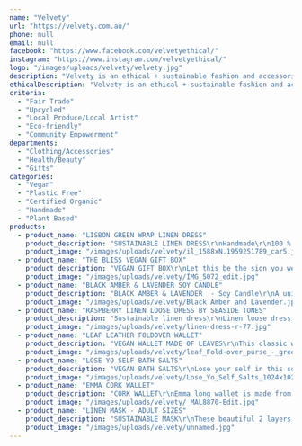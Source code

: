 ```yaml
---
name: "Velvety"
url: "https://velvety.com.au/"
phone: null
email: null
facebook: "https://www.facebook.com/velvetyethical/"
instagram: "https://www.instagram.com/velvetyethical/"
logo: "/images/uploads/velvety/velvety.jpg"
description: "Velvety is an ethical + sustainable fashion and accessories store that sells, promotes and support only vegan & cruelty-free products. It is an online female-run business based in Melbourne."
ethicalDescription: "Velvety is an ethical + sustainable fashion and accessories store that sells, promotes and support only vegan & cruelty-free products"
criteria:
  - "Fair Trade"
  - "Upcycled"
  - "Local Produce/Local Artist"
  - "Eco-friendly"
  - "Community Empowerment"
departments:
  - "Clothing/Accessories"
  - "Health/Beauty"
  - "Gifts"
categories:
  - "Vegan"
  - "Plastic Free"
  - "Certified Organic"
  - "Handmade"
  - "Plant Based"
products:
  - product_name: "LISBON GREEN WRAP LINEN DRESS"
    product_description: "SUSTAINABLE LINEN DRESS\r\nHandmade\r\n100 % wished and softened Lithuanian linen\r\n 205 g/m2\r\nColour: dark green\r\nInner pockets\r\nPerfect for maternity\r\nLength of the dress - 132 cm (top - 42 cm, skirt - 90 cm)\r\nLength of the sleeves - 23 cm"
    product_image: "/images/uploads/velvety/il_1588xN.1959251789_car5.jpg"
  - product_name: "THE BLISS VEGAN GIFT BOX"
    product_description: "VEGAN GIFT BOX\r\nLet this be the sign you were looking for to take a break and indulge yourself in a box of goodies that contains everything you need for a spa-like self-care day at home. Self-care isn’t selfish, it’s what we need to keep us living a sustainable life. It’s time to give yourself permission to take a break."
    product_image: "/images/uploads/velvety/IMG_5072_edit.jpg"
  - product_name: "BLACK AMBER & LAVENDER SOY CANDLE"
    product_description: "BLACK AMBER & LAVENDER  - Soy Candle\r\nA unique and complex blend of rustic amber and french lavender with added notes of tonka bean, vanilla, and clary sage."
    product_image: "/images/uploads/velvety/Black Amber and Lavender.jpg"
  - product_name: "RASPBERRY LINEN LOOSE DRESS BY SEASIDE TONES"
    product_description: "Sustainable linen dress\r\nLinen loose dress made from 100% soft Baltic linen.\r\n\r\nColour: raspberry\r\n\r\nOne size fits most sizes\r\n\r\nFitting every body type\r\nMeasurements:\r\n\r\nHips and bust 185 cm / 73\"\r\nLength 112 cm / 44\"\r\n\r\nModel is 164 cm / 65 \" tall.\r\n\r\nBrand: Seaside Tones"
    product_image: "/images/uploads/velvety/linen-dress-r-77.jpg"
  - product_name: "LEAF LEATHER FOLDOVER WALLET"
    product_description: "VEGAN WALLET MADE OF LEAVES\r\nThis classic wallet has been crafted from the label’s iconic leaf leather, featuring a foldover top with a snap fastening, multiple interior compartments, and a silver-toned leaf logo plaque at the centre.  Showcasing its leaf signature style through key separates and statement party dresses."
    product_image: "/images/uploads/velvety/leaf_Fold-over_purse_-_green_leaf_purse_-_THAMON_1800x1800.jpg"
  - product_name: "LOSE YO SELF BATH SALTS"
    product_description: "VEGAN BATH SALTS\r\nLose your self in this soothing mixture of Himalayan salts, dead sea salts, Epsom salts and lavender buds. Himalayan salts is full of minerals, balances electrolytes and helps eliminates toxins while relaxing muscles. Dead sea salts and Epsom salts help relax tight muscles and helps the body distress. Lavender helps with relaxation, promotes a good night’s sleep & soothes the respiratory system. This blend is made to help relax your body, mind and soul."
    product_image: "/images/uploads/velvety/Lose_Yo_Self_Salts_1024x1024.jpg"
  - product_name: "EMMA CORK WALLET"
    product_description: "CORK WALLET\r\nEmma long wallet is made from super light weight sustainable material. All of our cork bags are softer than leather and the most importantly it's vegan friendly!  "
    product_image: "/images/uploads/velvety/_MAL8870-Edit.jpg"
  - product_name: "LINEN MASK - ADULT SIZES"
    product_description: "SUSTAINABLE MASK\r\nThese beautiful 2 layers of linen face masks have been designed and ethically made in Melbourne.\r\n\r\nLinen is one of the best sustainable choices for face masks.  Not only it is natural, sustainable, and environmentally friendly, linen fibres have antibacterial and hypoallergenic properties,  so they are highly unlikely to cause skin irritation, redness, or itching. \r\n\r\nThis pure linen fabric has been woven from premium grade flax, sourced from Belgium and France, and been produced in compliance with the REACH Regulations, which focuses on improving the health of workers and environmental effects by regulating the use of hazardous chemicals in manufacture."
    product_image: "/images/uploads/velvety/unnamed.jpg"
---
```

